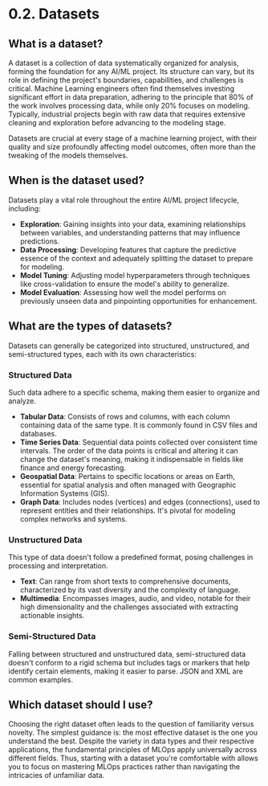 # 0.2. Datasets

## What is a dataset?

A dataset is a collection of data systematically organized for analysis, forming the foundation for any AI/ML project. Its structure can vary, but its role in defining the project's boundaries, capabilities, and challenges is critical. Machine Learning engineers often find themselves investing significant effort in data preparation, adhering to the principle that 80% of the work involves processing data, while only 20% focuses on modeling. Typically, industrial projects begin with raw data that requires extensive cleaning and exploration before advancing to the modeling stage.

Datasets are crucial at every stage of a machine learning project, with their quality and size profoundly affecting model outcomes, often more than the tweaking of the models themselves.

## When is the dataset used?

Datasets play a vital role throughout the entire AI/ML project lifecycle, including:

- **Exploration**: Gaining insights into your data, examining relationships between variables, and understanding patterns that may influence predictions.
- **Data Processing**: Developing features that capture the predictive essence of the context and adequately splitting the dataset to prepare for modeling.
- **Model Tuning**: Adjusting model hyperparameters through techniques like cross-validation to ensure the model's ability to generalize.
- **Model Evaluation**: Assessing how well the model performs on previously unseen data and pinpointing opportunities for enhancement.

## What are the types of datasets?

Datasets can generally be categorized into structured, unstructured, and semi-structured types, each with its own characteristics:

### Structured Data

Such data adhere to a specific schema, making them easier to organize and analyze.

- **Tabular Data**: Consists of rows and columns, with each column containing data of the same type. It is commonly found in CSV files and databases.
- **Time Series Data**: Sequential data points collected over consistent time intervals. The order of the data points is critical and altering it can change the dataset's meaning, making it indispensable in fields like finance and energy forecasting.
- **Geospatial Data**: Pertains to specific locations or areas on Earth, essential for spatial analysis and often managed with Geographic Information Systems (GIS).
- **Graph Data**: Includes nodes (vertices) and edges (connections), used to represent entities and their relationships. It's pivotal for modeling complex networks and systems.

### Unstructured Data

This type of data doesn't follow a predefined format, posing challenges in processing and interpretation.

- **Text**: Can range from short texts to comprehensive documents, characterized by its vast diversity and the complexity of language.
- **Multimedia**: Encompasses images, audio, and video, notable for their high dimensionality and the challenges associated with extracting actionable insights.

### Semi-Structured Data

Falling between structured and unstructured data, semi-structured data doesn't conform to a rigid schema but includes tags or markers that help identify certain elements, making it easier to parse. JSON and XML are common examples.

## Which dataset should I use?

Choosing the right dataset often leads to the question of familiarity versus novelty. The simplest guidance is: the most effective dataset is the one you understand the best. Despite the variety in data types and their respective applications, the fundamental principles of MLOps apply universally across different fields. Thus, starting with a dataset you're comfortable with allows you to focus on mastering MLOps practices rather than navigating the intricacies of unfamiliar data.